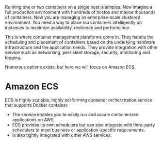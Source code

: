 Running one or two containers on a single host is simples. Now imagine a full production environment with hundreds of hostos and maybe thousands of containers.
Now you are managing an enterprise-scale clustered environment. You need a way to place tou containers intelligently on instances to maximize availability, resilience and performance.

This is where container management plataforms come in. They handle the scheduling and placement of containers based on the underlying hardware infrastructure and the application needs.
They provide integration with other service such as networking, persistent storage, security, monitoring and logging.

Numerous options exists, but here we will focus on Amazon ECS.

# Amazon ECS

ECS is highly scalable, highly performing container orcherstration service that supports Docker container.
- The service enables you to easily run and sacale containerized applications on AWS.
- ECS provides its own schedulers but can also integrate with third-party schedulers to meet business or application-specific requirements.
- Is also tightly integrated with other AWS services.
